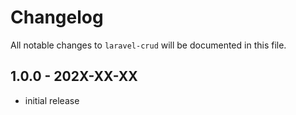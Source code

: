 # Changelog

All notable changes to `laravel-crud` will be documented in this file.

## 1.0.0 - 202X-XX-XX

- initial release
